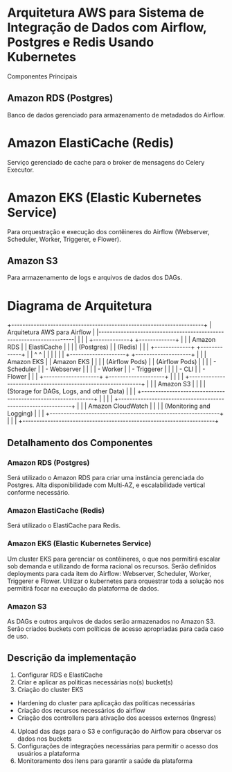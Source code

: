 # Arquitetura AWS para Sistema de Integração de Dados com Airflow, Postgres e Redis Usando Kubernetes

Componentes Principais

## Amazon RDS (Postgres)

Banco de dados gerenciado para armazenamento de metadados do Airflow.

# Amazon ElastiCache (Redis)

Serviço gerenciado de cache para o broker de mensagens do Celery Executor.

# Amazon EKS (Elastic Kubernetes Service)

Para orquestração e execução dos contêineres do Airflow (Webserver, Scheduler, Worker, Triggerer, e Flower).

## Amazon S3

Para armazenamento de logs e arquivos de dados dos DAGs.

# Diagrama de Arquitetura

+---------------------------------------------------------------------+
|                      Arquitetura AWS para Airflow                   |
|---------------------------------------------------------------------|
|                                                                     |
|   +-------------+       +-------------+                             |
|   |  Amazon RDS |       |  ElastiCache |                            |
|   |  (Postgres) |       |   (Redis)    |                            |
|   +-------------+       +-------------+                             |
|         ^                    ^                                      |
|         |                    |                                      |
|  +--------------------+ +--------------------+                      |
|  |    Amazon EKS      | |    Amazon EKS      |                      |
|  |  (Airflow Pods)    | |  (Airflow Pods)    |                      |
|  |  - Scheduler       | |  - Webserver       |                      |
|  |  - Worker          | |  - Triggerer       |                      |
|  |  - CLI             | |  - Flower          |                      |
|  +--------------------+ +--------------------+                      |
|                                                                     |
|  +-------------------------------------------------------------+    |
|  |                    Amazon S3                                |    |
|  |  (Storage for DAGs, Logs, and other Data)                   |    |
|  +-------------------------------------------------------------+    |
|                                                                     |
|  +-------------------------------------------------------------+    |
|  |                    Amazon CloudWatch                         |    |
|  |  (Monitoring and Logging)                                    |    |
|  +-------------------------------------------------------------+    |
|                                                                     |
+---------------------------------------------------------------------+

## Detalhamento dos Componentes

### Amazon RDS (Postgres)

Será utilizado o Amazon RDS para criar uma instância gerenciada do Postgres. Alta disponibilidade com Multi-AZ, e escalabilidade vertical conforme necessário.

### Amazon ElastiCache (Redis)

Será utilizado o ElastiCache para Redis.

### Amazon EKS (Elastic Kubernetes Service)

Um cluster EKS para gerenciar os contêineres, o que nos permitirá escalar sob demanda e utilizando de forma racional os recursos. Serão definidos deployments para cada item do Airflow: Webserver, Scheduler, Worker, Triggerer e Flower.
Utilizar o kubernetes para orquestrar toda a solução nos permitirá focar na execução da plataforma de dados.

### Amazon S3

As DAGs e outros arquivos de dados serão armazenados no Amazon S3. Serão criados buckets com políticas de acesso apropriadas para cada caso de uso.

## Descrição da implementação

1. Configurar RDS e ElastiCache
2. Criar e aplicar as politicas necessárias no(s) bucket(s)
3. Criação do cluster EKS
- Hardening do cluster para aplicação das politicas necessárias
- Criação dos recursos necessários do airflow
- Criação dos controllers para ativação dos acessos externos (Ingress)
4. Upload das dags para o S3 e configuração do Airflow para observar os dados nos buckets
5. Configurações de integrações necessárias para permitir o acesso dos usuários a plataforma
6. Monitoramento dos itens para garantir a saúde da plataforma